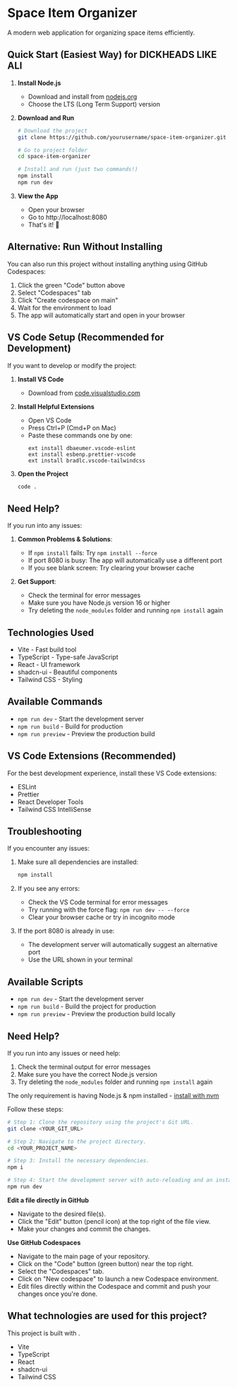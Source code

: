 # Space Item Organizer

A modern web application for organizing space items efficiently.

## Quick Start (Easiest Way) for DICKHEADS LIKE ALI

1. **Install Node.js**
   - Download and install from [nodejs.org](https://nodejs.org)
   - Choose the LTS (Long Term Support) version

2. **Download and Run**
   ```bash
   # Download the project
   git clone https://github.com/yourusername/space-item-organizer.git
   
   # Go to project folder
   cd space-item-organizer
   
   # Install and run (just two commands!)
   npm install
   npm run dev
   ```

3. **View the App**
   - Open your browser
   - Go to http://localhost:8080
   - That's it! 🚀

## Alternative: Run Without Installing

You can also run this project without installing anything using GitHub Codespaces:

1. Click the green "Code" button above
2. Select "Codespaces" tab
3. Click "Create codespace on main"
4. Wait for the environment to load
5. The app will automatically start and open in your browser

## VS Code Setup (Recommended for Development)

If you want to develop or modify the project:

1. **Install VS Code**
   - Download from [code.visualstudio.com](https://code.visualstudio.com)

2. **Install Helpful Extensions**
   - Open VS Code
   - Press Ctrl+P (Cmd+P on Mac)
   - Paste these commands one by one:
     ```
     ext install dbaeumer.vscode-eslint
     ext install esbenp.prettier-vscode
     ext install bradlc.vscode-tailwindcss
     ```

3. **Open the Project**
   ```bash
   code .
   ```

## Need Help?

If you run into any issues:

1. **Common Problems & Solutions**:
   - If `npm install` fails: Try `npm install --force`
   - If port 8080 is busy: The app will automatically use a different port
   - If you see blank screen: Try clearing your browser cache

2. **Get Support**:
   - Check the terminal for error messages
   - Make sure you have Node.js version 16 or higher
   - Try deleting the `node_modules` folder and running `npm install` again

## Technologies Used

- Vite - Fast build tool
- TypeScript - Type-safe JavaScript
- React - UI framework
- shadcn-ui - Beautiful components
- Tailwind CSS - Styling

## Available Commands

- `npm run dev` - Start the development server
- `npm run build` - Build for production
- `npm run preview` - Preview the production build

## VS Code Extensions (Recommended)

For the best development experience, install these VS Code extensions:
- ESLint
- Prettier
- React Developer Tools
- Tailwind CSS IntelliSense

## Troubleshooting

If you encounter any issues:

1. Make sure all dependencies are installed:
   ```bash
   npm install
   ```

2. If you see any errors:
   - Check the VS Code terminal for error messages
   - Try running with the force flag: `npm run dev -- --force`
   - Clear your browser cache or try in incognito mode

3. If the port 8080 is already in use:
   - The development server will automatically suggest an alternative port
   - Use the URL shown in your terminal

## Available Scripts

- `npm run dev` - Start the development server
- `npm run build` - Build the project for production
- `npm run preview` - Preview the production build locally

## Need Help?

If you run into any issues or need help:
1. Check the terminal output for error messages
2. Make sure you have the correct Node.js version
3. Try deleting the `node_modules` folder and running `npm install` again

The only requirement is having Node.js & npm installed - [install with nvm](https://github.com/nvm-sh/nvm#installing-and-updating)

Follow these steps:

```sh
# Step 1: Clone the repository using the project's Git URL.
git clone <YOUR_GIT_URL>

# Step 2: Navigate to the project directory.
cd <YOUR_PROJECT_NAME>

# Step 3: Install the necessary dependencies.
npm i

# Step 4: Start the development server with auto-reloading and an instant preview.
npm run dev
```

**Edit a file directly in GitHub**

- Navigate to the desired file(s).
- Click the "Edit" button (pencil icon) at the top right of the file view.
- Make your changes and commit the changes.

**Use GitHub Codespaces**

- Navigate to the main page of your repository.
- Click on the "Code" button (green button) near the top right.
- Select the "Codespaces" tab.
- Click on "New codespace" to launch a new Codespace environment.
- Edit files directly within the Codespace and commit and push your changes once you're done.

## What technologies are used for this project?

This project is built with .

- Vite
- TypeScript
- React
- shadcn-ui
- Tailwind CSS



